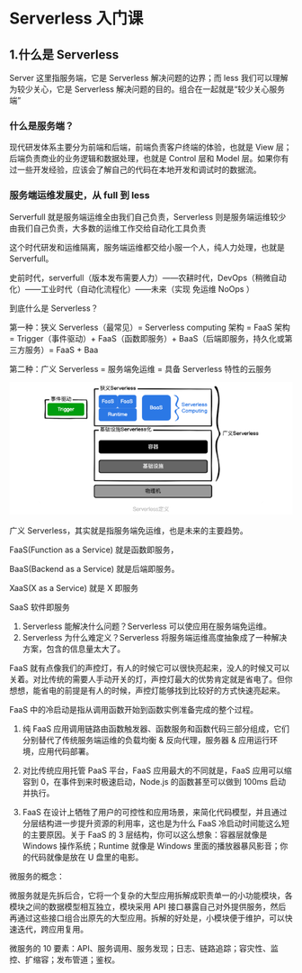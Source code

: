 

#  Serverless 入门课

## 1.什么是 Serverless 

Server 这里指服务端，它是 Serverless 解决问题的边界；而 less 我们可以理解为较少关心，它是  Serverless  解决问题的目的。组合在一起就是“较少关心服务端”

###  什么是服务端？ 

 现代研发体系主要分为前端和后端，前端负责客户终端的体验，也就是 View 层；后端负责商业的业务逻辑和数据处理，也就是 Control 层和 Model 层。如果你有过一些开发经验，应该会了解自己的代码在本地开发和调试时的数据流。 

###  服务端运维发展史，从 full 到 less 

 Serverfull 就是服务端运维全由我们自己负责，Serverless 则是服务端运维较少由我们自己负责，大多数的运维工作交给自动化工具负责 

 这个时代研发和运维隔离，服务端运维都交给小服一个人，纯人力处理，也就是 Serverfull。 

史前时代，serverfull（版本发布需要人力）——农耕时代，DevOps（稍微自动化）——工业时代（自动化流程化）——未来（实现 免运维 NoOps ）



到底什么是 Serverless？

 第一种：狭义 Serverless（最常见）= Serverless computing 架构 = FaaS 架构 = Trigger（事件驱动）+ FaaS（函数即服务）+ BaaS（后端即服务，持久化或第三方服务）= FaaS + Baa 

 第二种：广义 Serverless = 服务端免运维 = 具备 Serverless 特性的云服务 

![image-20200523095830121](../.vuepress/public/images/Serverless/定义.png)

 广义 Serverless，其实就是指服务端免运维，也是未来的主要趋势。 

FaaS(Function as a Service) 就是函数即服务，

BaaS(Backend as a Service) 就是后端即服务。

XaaS(X as a Service) 就是 X 即服务 

SaaS 软件即服务



1. Serverless 能解决什么问题？Serverless 可以使应用在服务端免运维。
2. Serverless 为什么难定义？Serverless 将服务端运维高度抽象成了一种解决方案，包含的信息量太大了。 





 FaaS 就有点像我们的声控灯，有人的时候它可以很快亮起来，没人的时候又可以关着。对比传统的需要人手动开关的灯，声控灯最大的优势肯定就是省电了。但你想想，能省电的前提是有人的时候，声控灯能够找到比较好的方式快速亮起来。 

 FaaS 中的冷启动是指从调用函数开始到函数实例准备完成的整个过程。 



1. 纯 FaaS 应用调用链路由函数触发器、函数服务和函数代码三部分组成，它们分别替代了传统服务端运维的负载均衡 & 反向代理，服务器 & 应用运行环境，应用代码部署。

2. 对比传统应用托管 PaaS 平台，FaaS 应用最大的不同就是，FaaS 应用可以缩容到 0，在事件到来时极速启动，Node.js 的函数甚至可以做到 100ms 启动并执行。
3. FaaS 在设计上牺牲了用户的可控性和应用场景，来简化代码模型，并且通过分层结构进一步提升资源的利用率，这也是为什么 FaaS 冷启动时间能这么短的主要原因。关于 FaaS 的 3 层结构，你可以这么想象：容器层就像是 Windows 操作系统；Runtime 就像是 Windows 里面的播放器暴风影音；你的代码就像是放在 U 盘里的电影。 



微服务的概念：

 微服务就是先拆后合，它将一个复杂的大型应用拆解成职责单一的小功能模块，各模块之间的数据模型相互独立，模块采用 API 接口暴露自己对外提供服务，然后再通过这些接口组合出原先的大型应用。拆解的好处是，小模块便于维护，可以快速迭代，跨应用复用。 

 微服务的 10 要素：API、服务调用、服务发现；日志、链路追踪；容灾性、监控、扩缩容；发布管道；鉴权。 